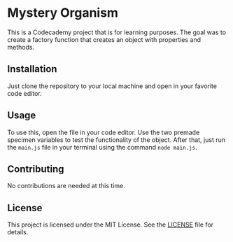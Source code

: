 # Mystery Organism
This is a Codecademy project that is for learning purposes. The goal was to create a factory function that creates an object with properties and methods. 

## Installation
Just clone the repository to your local machine and open in your favorite code editor.

## Usage
To use this, open the file in your code editor. Use the two premade specimen variables to test the functionality of the object.
After that, just run the `main.js` file in your terminal using the command `node main.js`.

## Contributing
No contributions are needed at this time.

## License
This project is licensed under the MIT License. See the [LICENSE](LICENSE) file for details.